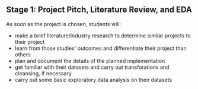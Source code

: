 ## Stage 1: Project Pitch, Literature Review, and EDA

As soon as the project is chosen, students will:
* make a brief literature/industry research to determine similar projects to their project
* learn from those studies' outcomes and differentiate their project than others
* plan and document the details of the planned implementation
* get familiar with their datasets and carry out transforations and cleansing, if necessary
* carry out some basic exploratory data analysis on their datasets
